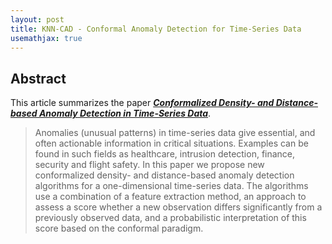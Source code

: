 ```yaml
---
layout: post
title: KNN-CAD - Conformal Anomaly Detection for Time-Series Data
usemathjax: true
---
```


## Abstract

This article summarizes the paper
[***Conformalized Density- and Distance-based Anomaly
Detection in Time-Series Data***](https://www.academia.edu/29261761/Conformalized_density_and_distance_based_anomaly_detection_in_time_series_data).

>Anomalies (unusual patterns) in time-series data give essential, and often actionable information in critical
situations. Examples can be found in such fields as healthcare, intrusion detection, finance, security and flight
safety. In this paper we propose new conformalized density- and distance-based anomaly detection algorithms
for a one-dimensional time-series data. The algorithms use a combination of a feature extraction method, an
approach to assess a score whether a new observation differs significantly from a previously observed data,
and a probabilistic interpretation of this score based on the conformal paradigm.
